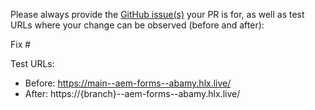 Please always provide the [GitHub issue(s)](../issues) your PR is for, as well as test URLs where your change can be observed (before and after):

Fix #<gh-issue-id>

Test URLs:
- Before: https://main--aem-forms--abamy.hlx.live/
- After: https://{branch}--aem-forms--abamy.hlx.live/
